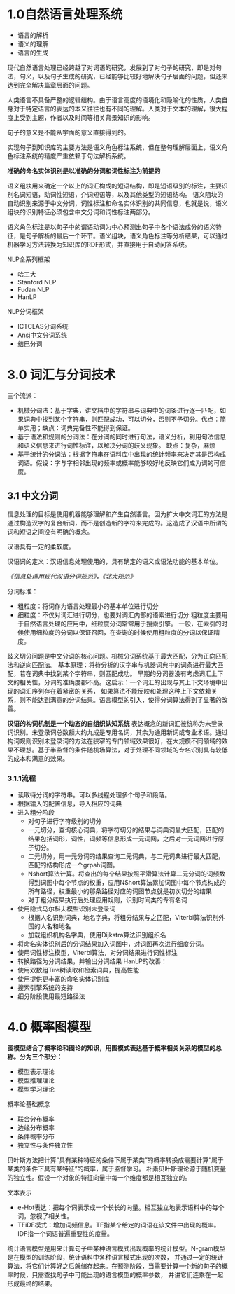 # 1.0自然语言处理系统
- 语言的解析
- 语义的理解
- 语言的生成

现代自然语言处理已经跨越了对词语的研究，发展到了对句子的研究，即是对句法，句义，以及句子生成的研究，已经能够比较好地解决句子层面的问题，但还未达到完全解决篇章层面的问题。

人类语言不具备严整的逻辑结构。由于语言高度的语境化和隐喻化的性质，人类自身对于特定语言的表达的本义往往也有不同的理解。人类对于文本的理解，很大程度上受到主题，作者以及时间等相关背景知识的影响。

句子的意义是不能从字面的意义直接得到的。

实现句子到知识库的主要方法是语义角色标注系统，但在整句理解层面上，语义角色标注系统的精度严重依赖于句法解析系统。

**准确的命名实体识别是以准确的分词和词性标注为前提的**

语义组块用来确定一个以上的词汇构成的短语结构，即是短语级别的标注，主要识别名词短语，动词性短语，介词短语等，以及其他类型的短语结构。
语义阻块的自动识别来源于中文分词，词性标注和命名实体识别的共同信息，也就是说，语义组块的识别特征必须包含中文分词和词性标注两部分。

语义角色标注是以句子中的谓语动词为中心预测出句子中各个语法成分的语义特征，是句子解析的最后一个环节。语义组块，语义角色标注等分析结果，可以通过机器学习方法转换为知识库的RDF形式，并直接用于自动问答系统。


NLP全系列框架
- 哈工大
- Stanford NLP
- Fudan NLP
- HanLP

NLP分词框架
- ICTCLAS分词系统
- Ansj中文分词系统
- 结巴分词

# 3.0 词汇与分词技术
三个流派：
- 机械分词法：基于字典，讲文档中的字符串与词典中的词条进行逐一匹配，如果词典中找到某个字符串，则匹配成功，可以切分，否则不予切分。优点：简单实用；缺点：词典完备性不能得到保证。
- 基于语法和规则的分词法：在分词的同时进行句法，语义分析，利用句法信息和语义信息来进行词性标注，以解决分词的歧义现象。 缺点：复杂，麻烦
- 基于统计的分词法：根据字符串在语料库中出现的统计频率来决定其是否构成词语。假设：字与字相邻出现的频率或概率能够较好地反映它们成为词的可信度。

## 3.1 中文分词
信息处理的目标是使用机器能够理解和产生自然语言。因为扩大中文词汇的方法是通过构造汉字的复合新词，而不是创造新的字符来完成的。这造成了汉语中所谓的词和短语之间没有明确的概念。

汉语具有一定的柔软度。

汉语词的定义：汉语信息处理使用的，具有确定的语义或语法功能的基本单位。

*《信息处理用现代汉语分词规范》，《北大规范》*

分词标准：
- 粗粒度：将词作为语言处理最小的基本单位进行切分
- 细粒度：不仅对词汇进行切分，也要对词汇内部的语素进行切分
粗粒度主要用于自然语言处理的应用中，细粒度分词常常用于搜索引擎。
一般，在索引的时候使用细粒度的分词以保证召回，在查询的时候使用粗粒度的分词以保证精度。

歧义切分问题是中文分词的核心问题。机械分词系统基于最大匹配，分为正向匹配法和逆向匹配法。
基本原理：将待分析的汉字串与机器词典中的词条进行最大匹配，若在词典中找到某个字符串，则匹配成功。
早期的分词器没有考虑词汇上下文的相关性，分词的准确度都不高。这启示：一个词汇的出现与其上下文环境中出现的词汇序列存在着紧密的关系，
如果算法不能反映和处理这种上下文依赖关系，则不能达到满意的分词结果。语言模型的引入，使得分词算法得到了显著的改善。

**汉语的构词机制是一个动态的自组织认知系统**
表达概念的新词汇被统称为未登录词识别。未登录词总数额大约九成是专用名词，其余为通用新词或专业术语。通过构词规则识别未登录词的方法在狭窄的专门领域效果很好，在大规模不同领域的效果不理想。基于半监督的条件随机场算法，对于处理不同领域的专名识别具有较低的成本和满意的效果。

### 3.1.1流程
- 读取待分词的字符串。可以多线程处理多个句子和段落。
- 根据输入的配置信息，导入相应的词典
- 进入粗分阶段
  - 对句子进行字符级别的切分
  - 一元切分，查询核心词典，将字符切分的结果与词典词最大匹配，匹配的结果包括词形，词性，词频等信息形成一元词网，之后对一元词网进行原子切分。
  - 二元切分，用一元分词的结果查询二元词典，与二元词典进行最大匹配，匹配的结构形成一个grpah词图。
  - Nshort算法计算。将查出的每个结果按照平滑算法计算二元分词的词频数得到词图中每个节点的权重，应用NShort算法累加词图中每个节点构成的所有路径，权重最小的那条路径对应的词图节点就是初次切分的结果
  - 对于粗分结果执行后处理应用规则，识别时间类的专有名词
- 使用隐式马尔科夫模型识别未登录词
  - 根据人名识别词典，地名字典，将粗分结果与之匹配，Viterbi算法识别外国的人名和地名
  - 加载组织机构名字典，使用Dijkstra算法识别组织名
 - 将命名实体识别后的分词结果加入词图中，对词图再次进行细度分词。
 - 使用词性标注模型，Viterbi算法，对分词结果进行词性标注
 - 转换路径为分词结果，并输出分词结果
HanLP的改善：
- 使用双数组Tire树读取和检索词典，提高性能
- 使用提供更丰富的命名实体识别库
- 搜索引擎系统的支持
- 细分阶段使用最短路径法



# 4.0 概率图模型
**图模型结合了概率论和图论的知识，用图模式表达基于概率相关关系的模型的总称。分为三个部分：**
- 模型表示理论
- 模型推理理论
- 模型学习理论

概率论基础概念
- 联合分布概率
- 边缘分布概率
- 条件概率分布
- 独立性与条件独立性

贝叶斯方法把计算“具有某种特征的条件下属于某类”的概率转换成需要计算“属于某类的条件下具有某特征”的概率，属于监督学习。
朴素贝叶斯理论源于随机变量的独立性。假设一个对象的特征向量中每一个维度都是相互独立的。

文本表示
- e-Hot表达：把每个词表示成一个长长的向量。相互独立地表示语料中的每个词，忽视了相关性。
- TFiDF模式：增加词频信息。TF指某个给定的词语在该文件中出现的概率。IDF指一个词语普遍重要性的度量。

统计语言模型是用来计算句子中某种语言模式出现概率的统计模型。N-gram模型是在模型的训练阶段，统计语料中各种语言模式出现的次数，
并通过一定的统计算法，将它们计算好之后就储存起来。在预测阶段，当需要计算一个新的句子的概率时候，只需查找句子中可能出现的语言模型的概率参数，
并讲它们连乘在一起形成最终的结果。




